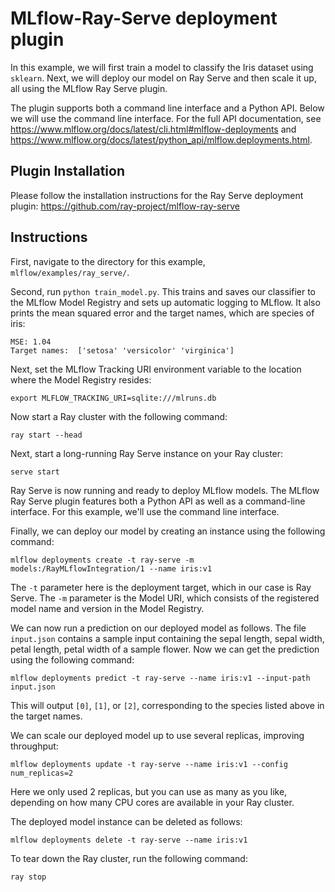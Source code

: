 # MLflow-Ray-Serve deployment plugin

In this example, we will first train a model to classify the Iris dataset using `sklearn`.  Next, we will deploy our model on Ray Serve and then scale it up, all using the MLflow Ray Serve plugin.

The plugin supports both a command line interface and a Python API.  Below we will use the command line interface.  For the full API documentation, see https://www.mlflow.org/docs/latest/cli.html#mlflow-deployments and https://www.mlflow.org/docs/latest/python_api/mlflow.deployments.html.

## Plugin Installation

Please follow the installation instructions for the Ray Serve deployment plugin: https://github.com/ray-project/mlflow-ray-serve

## Instructions

First, navigate to the directory for this example, `mlflow/examples/ray_serve/`.

Second, run `python train_model.py`.  This trains and saves our classifier to the MLflow Model Registry and sets up automatic logging to MLflow.  It also prints the mean squared error and the target names, which are species of iris:
```
MSE: 1.04
Target names:  ['setosa' 'versicolor' 'virginica']
```

Next, set the MLflow Tracking URI environment variable to the location where the Model Registry resides:

`export MLFLOW_TRACKING_URI=sqlite:///mlruns.db`

Now start a Ray cluster with the following command:

`ray start --head`

Next, start a long-running Ray Serve instance on your Ray cluster:

`serve start`

Ray Serve is now running and ready to deploy MLflow models.  The MLflow Ray Serve plugin features both a Python API as well as a command-line interface. For this example, we'll use the command line interface.

Finally, we can deploy our model by creating an instance using the following command:

`mlflow deployments create -t ray-serve -m models:/RayMLflowIntegration/1 --name iris:v1`

The `-t` parameter here is the deployment target, which in our case is Ray Serve.  The `-m` parameter is the Model URI, which consists of the registered model name and version in the Model Registry.

We can now run a prediction on our deployed model as follows.  The file `input.json` contains a sample input containing the sepal length, sepal width, petal length, petal width of a sample flower.  Now we can get the prediction using the following command:

`mlflow deployments predict -t ray-serve --name iris:v1 --input-path input.json`

This will output `[0]`, `[1]`, or `[2]`, corresponding to the species listed above in the target names.

We can scale our deployed model up to use several replicas, improving throughput:

`mlflow deployments update -t ray-serve --name iris:v1 --config num_replicas=2`

Here we only used 2 replicas, but you can use as many as you like, depending on how many CPU cores are available in your Ray cluster.

The deployed model instance can be deleted as follows:

`mlflow deployments delete -t ray-serve --name iris:v1`

To tear down the Ray cluster, run the following command:

`ray stop`
